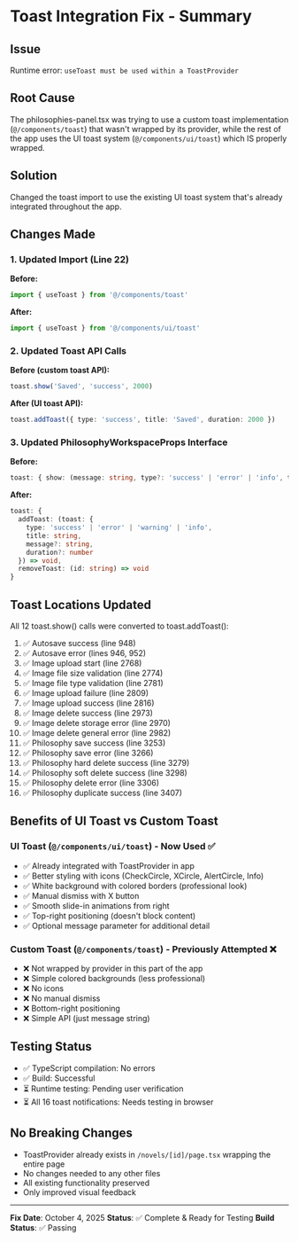# Toast Integration Fix - Summary

## Issue
Runtime error: `useToast must be used within a ToastProvider`

## Root Cause
The philosophies-panel.tsx was trying to use a custom toast implementation (`@/components/toast`) that wasn't wrapped by its provider, while the rest of the app uses the UI toast system (`@/components/ui/toast`) which IS properly wrapped.

## Solution
Changed the toast import to use the existing UI toast system that's already integrated throughout the app.

## Changes Made

### 1. Updated Import (Line 22)
**Before:**
```typescript
import { useToast } from '@/components/toast'
```

**After:**
```typescript
import { useToast } from '@/components/ui/toast'
```

### 2. Updated Toast API Calls
**Before (custom toast API):**
```typescript
toast.show('Saved', 'success', 2000)
```

**After (UI toast API):**
```typescript
toast.addToast({ type: 'success', title: 'Saved', duration: 2000 })
```

### 3. Updated PhilosophyWorkspaceProps Interface
**Before:**
```typescript
toast: { show: (message: string, type?: 'success' | 'error' | 'info', timeout?: number) => void }
```

**After:**
```typescript
toast: { 
  addToast: (toast: { 
    type: 'success' | 'error' | 'warning' | 'info', 
    title: string, 
    message?: string, 
    duration?: number 
  }) => void, 
  removeToast: (id: string) => void 
}
```

## Toast Locations Updated
All 12 toast.show() calls were converted to toast.addToast():
1. ✅ Autosave success (line 948)
2. ✅ Autosave error (lines 946, 952)
3. ✅ Image upload start (line 2768)
4. ✅ Image file size validation (line 2774)
5. ✅ Image file type validation (line 2781)
6. ✅ Image upload failure (line 2809)
7. ✅ Image upload success (line 2816)
8. ✅ Image delete success (line 2973)
9. ✅ Image delete storage error (line 2970)
10. ✅ Image delete general error (line 2982)
11. ✅ Philosophy save success (line 3253)
12. ✅ Philosophy save error (line 3266)
13. ✅ Philosophy hard delete success (line 3279)
14. ✅ Philosophy soft delete success (line 3298)
15. ✅ Philosophy delete error (line 3306)
16. ✅ Philosophy duplicate success (line 3407)

## Benefits of UI Toast vs Custom Toast

### UI Toast (`@/components/ui/toast`) - Now Used ✅
- ✅ Already integrated with ToastProvider in app
- ✅ Better styling with icons (CheckCircle, XCircle, AlertCircle, Info)
- ✅ White background with colored borders (professional look)
- ✅ Manual dismiss with X button
- ✅ Smooth slide-in animations from right
- ✅ Top-right positioning (doesn't block content)
- ✅ Optional message parameter for additional detail

### Custom Toast (`@/components/toast`) - Previously Attempted ❌
- ❌ Not wrapped by provider in this part of the app
- ❌ Simple colored backgrounds (less professional)
- ❌ No icons
- ❌ No manual dismiss
- ❌ Bottom-right positioning
- ❌ Simple API (just message string)

## Testing Status
- ✅ TypeScript compilation: No errors
- ✅ Build: Successful
- ⏳ Runtime testing: Pending user verification
- ⏳ All 16 toast notifications: Needs testing in browser

## No Breaking Changes
- ToastProvider already exists in `/novels/[id]/page.tsx` wrapping the entire page
- No changes needed to any other files
- All existing functionality preserved
- Only improved visual feedback

---

**Fix Date**: October 4, 2025
**Status**: ✅ Complete & Ready for Testing
**Build Status**: ✅ Passing
